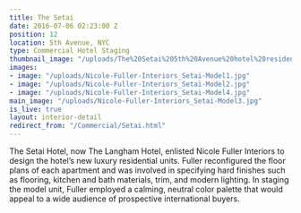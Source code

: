 ```yaml
---
title: The Setai
date: 2016-07-06 02:23:00 Z
position: 12
location: 5th Avenue, NYC
type: Commercial Hotel Staging
thumbnail_image: "/uploads/The%20Setai%205th%20Avenue%20hotel%20residence%20Nicole%20Fuller%20Interiors-165fe1.jpg"
images:
- image: "/uploads/Nicole-Fuller-Interiors_Setai-Model1.jpg"
- image: "/uploads/Nicole-Fuller-Interiors_Setai-Model2.jpg"
- image: "/uploads/Nicole-Fuller-Interiors_Setai-Model4.jpg"
main_image: "/uploads/Nicole-Fuller-Interiors_Setai-Model3.jpg"
is_live: true
layout: interior-detail
redirect_from: "/Commercial/Setai.html"
---
```


The Setai Hotel, now The Langham Hotel, enlisted Nicole Fuller Interiors to design the hotel’s new luxury residential units. Fuller reconfigured the floor plans of each apartment and was involved in specifying hard finishes such as flooring, kitchen and bath materials, trim, and modern lighting. In staging the model unit, Fuller employed a calming, neutral color palette that would appeal to a wide audience of prospective international buyers.
